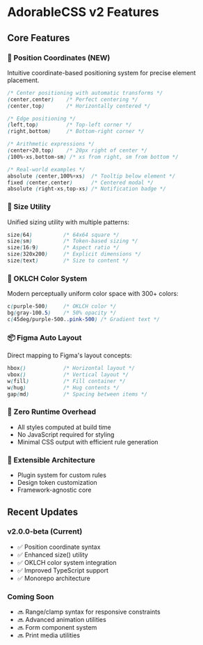 # AdorableCSS v2 Features

## Core Features

### 🎯 Position Coordinates (NEW)
Intuitive coordinate-based positioning system for precise element placement.

```css
/* Center positioning with automatic transforms */
(center,center)    /* Perfect centering */
(center,top)       /* Horizontally centered */

/* Edge positioning */
(left,top)         /* Top-left corner */
(right,bottom)     /* Bottom-right corner */

/* Arithmetic expressions */
(center+20,top)    /* 20px right of center */
(100%-xs,bottom-sm) /* xs from right, sm from bottom */

/* Real-world examples */
absolute (center,100%+xs)  /* Tooltip below element */
fixed (center,center)      /* Centered modal */
absolute (right-xs,top-xs) /* Notification badge */
```

### 📐 Size Utility
Unified sizing utility with multiple patterns:

```css
size(64)          /* 64x64 square */
size(sm)          /* Token-based sizing */
size(16:9)        /* Aspect ratio */
size(320x200)     /* Explicit dimensions */
size(text)        /* Size to content */
```

### 🎨 OKLCH Color System
Modern perceptually uniform color space with 300+ colors:

```css
c(purple-500)     /* OKLCH color */
bg(gray-100.5)    /* 50% opacity */
c(45deg/purple-500..pink-500) /* Gradient text */
```

### 📦 Figma Auto Layout
Direct mapping to Figma's layout concepts:

```css
hbox()            /* Horizontal layout */
vbox()            /* Vertical layout */
w(fill)           /* Fill container */
w(hug)            /* Hug contents */
gap(md)           /* Spacing between items */
```

### 🚀 Zero Runtime Overhead
- All styles computed at build time
- No JavaScript required for styling
- Minimal CSS output with efficient rule generation

### 🔌 Extensible Architecture
- Plugin system for custom rules
- Design token customization
- Framework-agnostic core

## Recent Updates

### v2.0.0-beta (Current)
- ✅ Position coordinate syntax
- ✅ Enhanced size() utility
- ✅ OKLCH color system integration
- ✅ Improved TypeScript support
- ✅ Monorepo architecture

### Coming Soon
- 🔜 Range/clamp syntax for responsive constraints
- 🔜 Advanced animation utilities
- 🔜 Form component system
- 🔜 Print media utilities